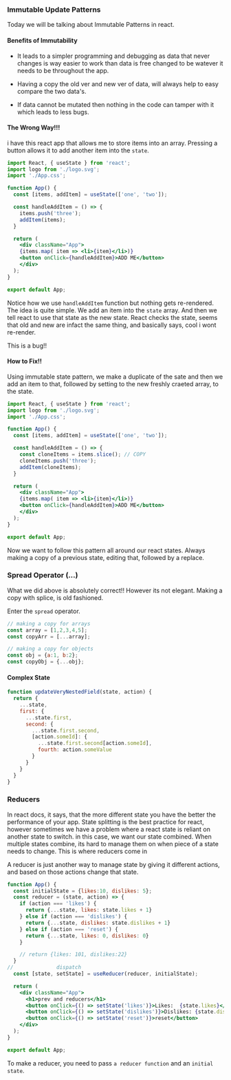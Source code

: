 ### Immutable Update Patterns

Today we will be talking about Immutable Patterns in react.

#### Benefits of Immutability

- It leads to a simpler programming and debugging as data that never changes is way easier to work than data is free changed to be watever it needs to be throughout the app.

- Having a copy the old ver and new ver of data, will always help to easy compare the two data's.

- If data cannot be mutated then nothing in the code can tamper with it which leads to less bugs.


#### The Wrong Way!!!

i have this react app that allows me to store items into an array. Pressing a button allows it to add another item into the `state`.

```jsx
import React, { useState } from 'react';
import logo from './logo.svg';
import './App.css';

function App() {
  const [items, addItem] = useState(['one', 'two']);

  const handleAddItem = () => {
    items.push('three');
    addItem(items);
  }

  return (
    <div className="App">
    {items.map( item => <li>{item}</li>)}
    <button onClick={handleAddItem}>ADD ME</button>
    </div>
  );
}

export default App;
```

Notice how we use `handleAddItem` function but nothing gets re-rendered. The idea is quite simple. We add an item into the `state` array. And then we tell react to use that state as the new state. React checks the state, seems that old and new are infact the same thing, and basically says, cool i wont re-render.

This is a bug!!

#### How to Fix!!

Using immutable state pattern, we make a duplicate of the sate and then we add an item to that, followed by setting to the new freshly craeted array, to the state.

```jsx
import React, { useState } from 'react';
import logo from './logo.svg';
import './App.css';

function App() {
  const [items, addItem] = useState(['one', 'two']);

  const handleAddItem = () => {
    const cloneItems = items.slice(); // COPY
    cloneItems.push('three');
    addItem(cloneItems);
  }

  return (
    <div className="App">
    {items.map( item => <li>{item}</li>)}
    <button onClick={handleAddItem}>ADD ME</button>
    </div>
  );
}

export default App;
```

Now we want to follow this pattern all around our react states. Always making a copy of a previous state, editing that, followed by a replace.

### Spread Operator (...)

What we did above is absolutely correct!! However its not elegant. Making a copy with splice, is old fashioned.

Enter the `spread` operator.

```js
// making a copy for arrays 
const array = [1,2,3,4,5];
const copyArr = [...array];

// making a copy for objects
const obj = {a:1, b:2};
const copyObj = {...obj};
```

#### Complex State

```js
function updateVeryNestedField(state, action) {
  return {
    ...state,
    first: {
      ...state.first,
      second: {
        ...state.first.second,
        [action.someId]: {
          ...state.first.second[action.someId],
          fourth: action.someValue
        }
      }
    }
  }
}
```



### Reducers


In react docs, it says, that the more different state you have the better the performance of your app. State splitting is the best practice for react, however sometimes we have a problem where a react state is reliant on another state to switch. in this case, we want our state combined. When multiple states combine, its hard to manage them on when piece of a state needs to change. This is where reducers come in

A reducer is just another way to manage state by giving it different actions, and based on those actions change that state. 

```jsx
function App() {
  const initialState = {likes:10, dislikes: 5};
  const reducer = (state, action) => {
    if (action === 'likes') {
      return {...state, likes: state.likes + 1}
    } else if (action === 'dislikes') {
      return {...state, dislikes: state.dislikes + 1}
    } else if (action === 'reset') {
      return {...state, likes: 0, dislikes: 0}
    }

    // return {likes: 101, dislikes:22}
  }
//              dispatch
  const [state, setState] = useReducer(reducer, initialState);

  return (
    <div className="App">
      <h1>prev and reducers</h1>
      <button onClick={() => setState('likes')}>Likes:  {state.likes}</button>
      <button onClick={() => setState('dislikes')}>Dislikes: {state.dislikes}</button>
      <button onClick={() => setState('reset')}>reset</button>
    </div>
  );
}

export default App;
```

To make a reducer, you need to pass `a reducer function` and an `initial state`.
